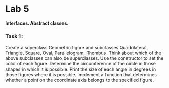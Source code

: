 # Lab 5
**Interfaces. Abstract classes.**

### Task 1:
Create a superclass Geometric figure and subclasses Quadrilateral, Triangle, Square, Oval, Parallelogram, Rhombus. Think about which of the above subclasses can also be superclasses. Use the constructor to set the color of each figure. Determine the circumference of the circle in those shapes in which it is possible. Print the size of each angle in degrees in those figures where it is possible. Implement a function that determines whether a point on the coordinate axis belongs to the specified figure.

